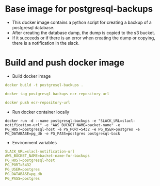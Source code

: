 # Base image for postgresql-backups

* This docker image contains a python script for creating a backup of a postgresql database.
* After creating the database dump, the dump is copied to the s3 bucket.
* If it succeeds or if there is an error when creating the dump or copying, there is a notification in the slack. 

# Build and push docker image

* Build docker image

```yaml
docker build -t postgresql-backups .
```

```yaml
docker tag postgresql-backups ecr-repository-url
```

```yaml
docker push ecr-repository-url
```

* Run docker container locally

```docker
docker run -d --name postgresql-backups -e "SLACK_URL=slacl-notification-url" -e "AWS_BUCKET_NAME=backet-name" -e PG_HOST=postgresql-host -e PG_PORT=5432 -e PG_USER=postgres -e PG_DATABASE=pg_db -e PG_PASS=postgres postgresql-back
```

* Environment variables

```yaml
SLACK_URL=slacl-notification-url
AWS_BUCKET_NAME=backet-name-for-backups
PG_HOST=postgresql-host
PG_PORT=5432
PG_USER=postgres
PG_DATABASE=pg_db
PG_PASS=postgres
```


